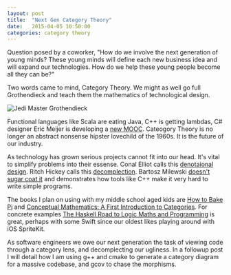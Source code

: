 ```yaml
---
layout: post
title:  "Next Gen Category Theory"
date:   2015-04-05 10:50:00
categories: category theory
---
```


Question posed by a coworker, "How do we involve the next generation of young minds? These young minds will define each new business idea and will expand our technologies. How do we help these young people become all they can be?"

Two words came to mind, Category Theory.  We might as well go full Grothendieck and teach them the mathematics of technological design.

![Jedi Master Grothendieck](http://www.thebigquestions.com/grothendieck-460x300.jpg)

Functional languages like Scala are eating Java, C++ is getting lambdas, C# designer Eric Meijer is developing a [new MOOC](https://www.youtube.com/watch?v=siWIiI1Ls-s). Cateogory Theory is no longer an abstract nonsense hipster lovechild of the 1960s. It is the future of our industry. 

As technology has grown serious projects cannot fit into our head. It's vital to simplify problems into their essense. Conal Elliot calls this [denotaional design](https://www.youtube.com/watch?v=zzCrZEil9iI). Ritch Hickey calls this [decomplection](http://www.infoq.com/presentations/Simple-Made-Easy). Bartosz Milewski [doesn't sugar coat it](http://bartoszmilewski.com/2014/10/28/category-theory-for-programmers-the-preface/) and demonstrates how tools like C++ make it very hard to write simple programs. 

The books I plan on using with my middle school aged kids are [How to Bake Pi](http://www.amazon.com/How-Bake-Pi-Exploration-Mathematics/dp/0465051715)
 and [Conceptual Mathematics: A First Introduction to Categories](http://www.amazon.com/Conceptual-Mathematics-First-Introduction-Categories/dp/052171916X). For concrete examples [The Haskell Road to Logic Maths and Programming](http://www.amazon.com/Haskell-Programming-Second-Edition-Computing/dp/0954300696) is great, perhaps with some Swift since our oldest likes playing around with iOS SpriteKit.

As software engineers we owe our next generation the task of viewing code through a category lens, and decomplecting our ugliness. In a followup post I will detail how I am using g++ and cmake to generate a category diagram for a massive codebase, and gcov to chase the morphisms.

